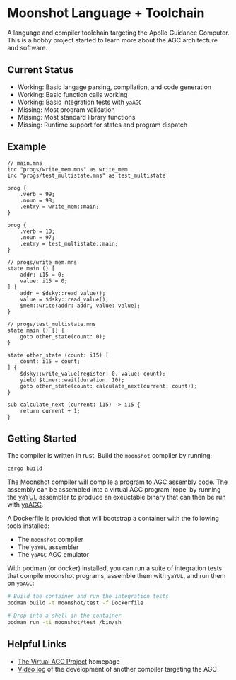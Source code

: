 # Moonshot Language + Toolchain

A language and compiler toolchain targeting the Apollo Guidance Computer. This is a hobby
project started to learn more about the AGC architecture and software.

## Current Status

 * Working: Basic langage parsing, compilation, and code generation
 * Working: Basic function calls working
 * Working: Basic integration tests with `yaAGC`
 * Missing: Most program validation
 * Missing: Most standard library functions
 * Missing: Runtime support for states and program dispatch

## Example

```
// main.mns
inc "progs/write_mem.mns" as write_mem
inc "progs/test_multistate.mns" as test_multistate

prog {
    .verb = 99;
    .noun = 98;
    .entry = write_mem::main;
}

prog {
    .verb = 10;
    .noun = 97;
    .entry = test_multistate::main;
}

// progs/write_mem.mns
state main () [
    addr: i15 = 0;
    value: i15 = 0;
] {
    addr = $dsky::read_value();
    value = $dsky::read_value();
    $mem::write(addr: addr, value: value);
}

// progs/test_multistate.mns
state main () [] {
    goto other_state(count: 0);
}

state other_state (count: i15) [
    count: i15 = count;
] {
    $dsky::write_value(register: 0, value: count);
    yield $timer::wait(duration: 10);
    goto other_state(count: calculate_next(current: count));
}

sub calculate_next (current: i15) -> i15 {
    return current + 1;
}

```

## Getting Started

The compiler is written in rust. Build the `moonshot` compiler by running:

```bash
cargo build
```

The Moonshot compiler  will compile a program to AGC assembly code. The assembly can be assembled
into a virtual AGC program 'rope' by running the [yaYUL](https://www.ibiblio.org/apollo/yaYUL.html)
assembler to produce an exeuctable binary that can then be run with
[yaAGC](https://www.ibiblio.org/apollo/yaAGC.html).

A Dockerfile is provided that will bootstrap a container with the following tools installed:
 * The `moonshot` compiler
 * The `yaYUL` assembler
 * The `yaAGC` AGC emulator

With podman (or docker) installed, you can run a suite of integration tests that compile
moonshot programs, assemble them with `yaYUL`, and run them on `yaAGC`:

```bash
# Build the container and run the integration tests
podman build -t moonshot/test -f Dockerfile

# Drop into a shell in the container
podman run -ti moonshot/test /bin/sh
```

## Helpful Links
 * [The Virtual AGC Project](https://www.ibiblio.org/apollo/index.html) homepage
 * [Video log](https://youtu.be/VHDkWppysQI) of the development of another compiler targeting
   the AGC
